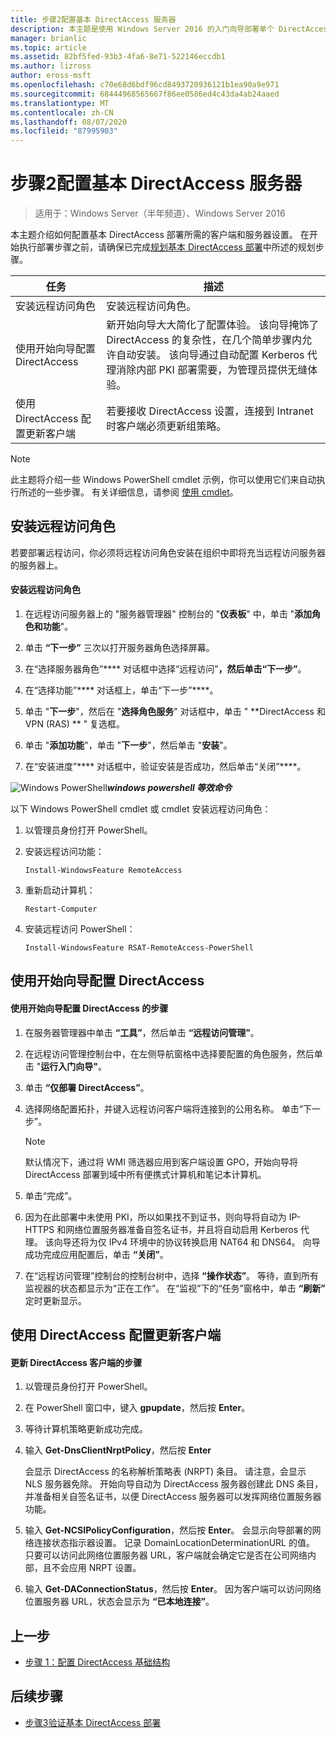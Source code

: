 ```yaml
---
title: 步骤2配置基本 DirectAccess 服务器
description: 本主题是使用 Windows Server 2016 的入门向导部署单个 DirectAccess 服务器指南的一部分
manager: brianlic
ms.topic: article
ms.assetid: 82bf5fed-93b3-4fa6-8e71-522146eccdb1
ms.author: lizross
author: eross-msft
ms.openlocfilehash: c70e68d6bdf96cd8493720936121b1ea90a9e971
ms.sourcegitcommit: 68444968565667f86ee0586ed4c43da4ab24aaed
ms.translationtype: MT
ms.contentlocale: zh-CN
ms.lasthandoff: 08/07/2020
ms.locfileid: "87995903"
---
```

# <a name="step-2-configure-the-basic-directaccess-server"></a>步骤2配置基本 DirectAccess 服务器

>适用于：Windows Server（半年频道）、Windows Server 2016

本主题介绍如何配置基本 DirectAccess 部署所需的客户端和服务器设置。 在开始执行部署步骤之前，请确保已完成[规划基本 DirectAccess 部署](Plan-a-Basic-DirectAccess-Deployment.md)中所述的规划步骤。

|任务|描述|
|----|--------|
|安装远程访问角色|安装远程访问角色。|
|使用开始向导配置 DirectAccess|新开始向导大大简化了配置体验。 该向导掩饰了 DirectAccess 的复杂性，在几个简单步骤内允许自动安装。 该向导通过自动配置 Kerberos 代理消除内部 PKI 部署需要，为管理员提供无缝体验。|
|使用 DirectAccess 配置更新客户端|若要接收 DirectAccess 设置，连接到 Intranet 时客户端必须更新组策略。|

> [!NOTE]
> 此主题将介绍一些 Windows PowerShell cmdlet 示例，你可以使用它们来自动执行所述的一些步骤。 有关详细信息，请参阅 [使用 cmdlet](https://go.microsoft.com/fwlink/p/?linkid=230693)。

## <a name="install-the-remote-access-role"></a><a name="BKMK_Role"></a>安装远程访问角色
若要部署远程访问，你必须将远程访问角色安装在组织中即将充当远程访问服务器的服务器上。

#### <a name="to-install-the-remote-access-role"></a>安装远程访问角色

1.  在远程访问服务器上的 "服务器管理器" 控制台的 "**仪表板**" 中，单击 "**添加角色和功能**"。

2.  单击 **“下一步”** 三次以打开服务器角色选择屏幕。

3.  在“选择服务器角色”**** 对话框中选择“远程访问”****，然后单击“下一步”****。

4.  在“选择功能”**** 对话框上，单击“下一步”****。

5.  单击 "**下一步**"，然后在 "**选择角色服务**" 对话框中，单击 " **DirectAccess 和 VPN (RAS) ** " 复选框。

6.  单击 "**添加功能**"，单击 "**下一步**"，然后单击 "**安装**"。

7.  在“安装进度”**** 对话框中，验证安装是否成功，然后单击“关闭”****。

![Windows PowerShell](../../../media/Step-2-Configure-the-DirectAccess-Server/PowerShellLogoSmall.gif)***<em>windows powershell 等效命令</em>***

以下 Windows PowerShell cmdlet 或 cmdlet 安装远程访问角色：

1. 以管理员身份打开 PowerShell。

2. 安装远程访问功能：

   ```
   Install-WindowsFeature RemoteAccess
   ```

3. 重新启动计算机：

   ```
   Restart-Computer
   ```

4. 安装远程访问 PowerShell：

   ```
   Install-WindowsFeature RSAT-RemoteAccess-PowerShell
   ```




## <a name="configure-directaccess-with-the-getting-started-wizard"></a>使用开始向导配置 DirectAccess

#### <a name="to-configure-directaccess-using-the-getting-started-wizard"></a>使用开始向导配置 DirectAccess 的步骤

1.  在服务器管理器中单击 **“工具”**，然后单击 **“远程访问管理”**。

2.  在远程访问管理控制台中，在左侧导航窗格中选择要配置的角色服务，然后单击 "**运行入门向导"**。

3.  单击 **“仅部署 DirectAccess”**。

4.  选择网络配置拓扑，并键入远程访问客户端将连接到的公用名称。 单击“下一步”。

    > [!NOTE]
    > 默认情况下，通过将 WMI 筛选器应用到客户端设置 GPO，开始向导将 DirectAccess 部署到域中所有便携式计算机和笔记本计算机。

5.  单击“完成”。

6.  因为在此部署中未使用 PKI，所以如果找不到证书，则向导将自动为 IP-HTTPS 和网络位置服务器准备自签名证书，并且将自动启用 Kerberos 代理。 该向导还将为仅 IPv4 环境中的协议转换启用 NAT64 和 DNS64。 向导成功完成应用配置后，单击 **“关闭”**。

7.  在“远程访问管理”控制台的控制台树中，选择 **“操作状态”**。 等待，直到所有监视器的状态都显示为“正在工作”。 在“监视”下的“任务”窗格中，单击 **“刷新”** 定时更新显示。

## <a name="update-clients-with-the-directaccess-configuration"></a>使用 DirectAccess 配置更新客户端

#### <a name="to-update-directaccess-clients"></a>更新 DirectAccess 客户端的步骤

1.  以管理员身份打开 PowerShell。

2.  在 PowerShell 窗口中，键入 **gpupdate**，然后按 **Enter**。

3.  等待计算机策略更新成功完成。

4.  输入 **Get-DnsClientNrptPolicy**，然后按 **Enter**

    会显示 DirectAccess 的名称解析策略表 (NRPT) 条目。 请注意，会显示 NLS 服务器免除。 开始向导自动为 DirectAccess 服务器创建此 DNS 条目，并准备相关自签名证书，以便 DirectAccess 服务器可以发挥网络位置服务器功能。

5.  输入 **Get-NCSIPolicyConfiguration**，然后按 **Enter**。 会显示向导部署的网络连接状态指示器设置。 记录 DomainLocationDeterminationURL 的值。 只要可以访问此网络位置服务器 URL，客户端就会确定它是否在公司网络内部，且不会应用 NRPT 设置。

6.  输入 **Get-DAConnectionStatus**，然后按 **Enter**。 因为客户端可以访问网络位置服务器 URL，状态会显示为 **“已本地连接”**。

## <a name="previous-step"></a><a name="BKMK_Links"></a>上一步

-   [步骤 1：配置 DirectAccess 基础结构](./da-basic-configure-s1-infrastructure.md)

## <a name="next-step"></a>后续步骤

-   [步骤3验证基本 DirectAccess 部署](da-basic-configure-s3-verify.md)